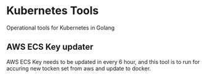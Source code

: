 # Kubernetes Tools
Operational tools for Kubernetes in Golang

## AWS ECS Key updater
AWS ECS Key needs to be updated in every 6 hour, and this tool is to run for accuring new tocken set from aws and update to docker.
